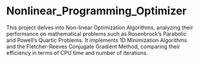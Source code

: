 # Nonlinear_Programming_Optimizer
This project delves into Non-linear Optimization Algorithms, analyzing their performance on mathematical problems such as Rosenbrock’s Parabolic and Powell’s Quartic Problems. It implements 1D Minimization Algorithms and the Fletcher-Reeves Conjugate Gradient Method, comparing their efficiency in terms of CPU time and number of iterations.
